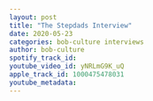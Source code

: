 ```yaml
---
layout: post
title: "The Stepdads Interview"
date: 2020-05-23
categories: bob-culture interviews
author: bob-culture
spotify_track_id: 
youtube_video_id: yNRLmG9K_uQ
apple_track_id: 1000475478031
youtube_metadata: 
---
```

